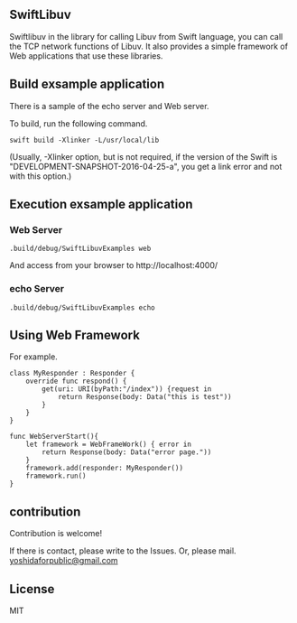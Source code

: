 ## SwiftLibuv

Swiftlibuv in the library for calling Libuv from Swift language, you can call the TCP network functions of Libuv. It also provides a simple framework of Web applications that use these libraries.

## Build exsample application

There is a sample of the echo server and Web server.

To build, run the following command.
```
swift build -Xlinker -L/usr/local/lib
```
(Usually, -Xlinker option, but is not required, if the version of the Swift is "DEVELOPMENT-SNAPSHOT-2016-04-25-a", you get a link error and not with this option.)

## Execution exsample application

### Web Server
```
.build/debug/SwiftLibuvExamples web
```
And access from your browser to http://localhost:4000/


### echo Server
```
.build/debug/SwiftLibuvExamples echo
```

## Using Web Framework

For example.
```
class MyResponder : Responder {
    override func respond() {
        get(uri: URI(byPath:"/index")) {request in
            return Response(body: Data("this is test"))
        }
    }
}

func WebServerStart(){
    let framework = WebFrameWork() { error in
        return Response(body: Data("error page."))
    }
    framework.add(responder: MyResponder())
    framework.run()
}
```

## contribution

Contribution is welcome!

If there is contact, please write to the Issues. Or, please mail.
yoshidaforpublic@gmail.com

## License

 MIT
